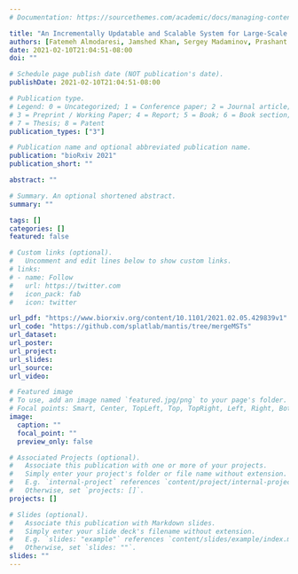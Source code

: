 ```yaml
---
# Documentation: https://sourcethemes.com/academic/docs/managing-content/

title: "An Incrementally Updatable and Scalable System for Large-Scale Sequence Search using LSM Trees"
authors: [Fatemeh Almodaresi, Jamshed Khan, Sergey Madaminov, Prashant Pandey, Michael Ferdman, Rob Johnson, Rob Patro]
date: 2021-02-10T21:04:51-08:00
doi: ""

# Schedule page publish date (NOT publication's date).
publishDate: 2021-02-10T21:04:51-08:00

# Publication type.
# Legend: 0 = Uncategorized; 1 = Conference paper; 2 = Journal article;
# 3 = Preprint / Working Paper; 4 = Report; 5 = Book; 6 = Book section;
# 7 = Thesis; 8 = Patent
publication_types: ["3"]

# Publication name and optional abbreviated publication name.
publication: "bioRxiv 2021"
publication_short: ""

abstract: ""

# Summary. An optional shortened abstract.
summary: ""

tags: []
categories: []
featured: false

# Custom links (optional).
#   Uncomment and edit lines below to show custom links.
# links:
# - name: Follow
#   url: https://twitter.com
#   icon_pack: fab
#   icon: twitter

url_pdf: "https://www.biorxiv.org/content/10.1101/2021.02.05.429839v1"
url_code: "https://github.com/splatlab/mantis/tree/mergeMSTs"
url_dataset:
url_poster:
url_project:
url_slides:
url_source:
url_video:

# Featured image
# To use, add an image named `featured.jpg/png` to your page's folder. 
# Focal points: Smart, Center, TopLeft, Top, TopRight, Left, Right, BottomLeft, Bottom, BottomRight.
image:
  caption: ""
  focal_point: ""
  preview_only: false

# Associated Projects (optional).
#   Associate this publication with one or more of your projects.
#   Simply enter your project's folder or file name without extension.
#   E.g. `internal-project` references `content/project/internal-project/index.md`.
#   Otherwise, set `projects: []`.
projects: []

# Slides (optional).
#   Associate this publication with Markdown slides.
#   Simply enter your slide deck's filename without extension.
#   E.g. `slides: "example"` references `content/slides/example/index.md`.
#   Otherwise, set `slides: ""`.
slides: ""
---
```

